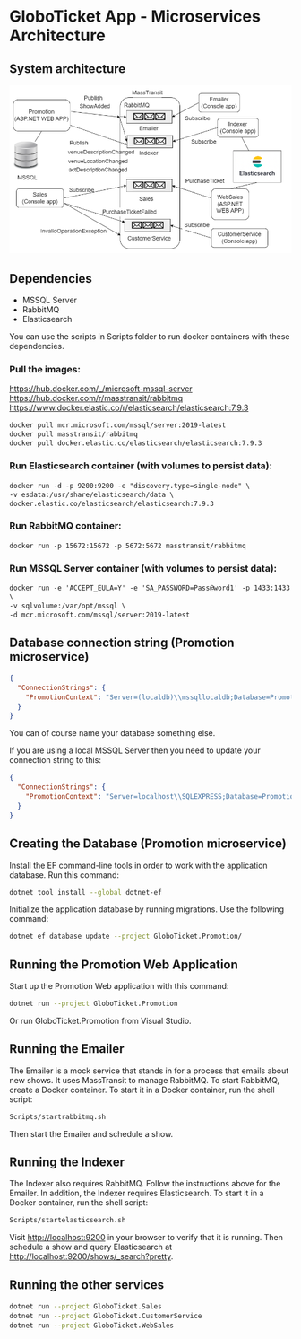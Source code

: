 # GloboTicket App - Microservices Architecture

## System architecture
![System Architecture](system_architecture.png)

## Dependencies
- MSSQL Server
- RabbitMQ
- Elasticsearch

You can use the scripts in Scripts folder to run docker containers with these dependencies.

### Pull the images:

https://hub.docker.com/_/microsoft-mssql-server
https://hub.docker.com/r/masstransit/rabbitmq
https://www.docker.elastic.co/r/elasticsearch/elasticsearch:7.9.3
```
docker pull mcr.microsoft.com/mssql/server:2019-latest
docker pull masstransit/rabbitmq
docker pull docker.elastic.co/elasticsearch/elasticsearch:7.9.3
```

### Run Elasticsearch container (with volumes to persist data):
```
docker run -d -p 9200:9200 -e "discovery.type=single-node" \
-v esdata:/usr/share/elasticsearch/data \
docker.elastic.co/elasticsearch/elasticsearch:7.9.3
```

### Run RabbitMQ container:
```
docker run -p 15672:15672 -p 5672:5672 masstransit/rabbitmq
```

### Run MSSQL Server container (with volumes to persist data):
```
docker run -e 'ACCEPT_EULA=Y' -e 'SA_PASSWORD=Pass@word1' -p 1433:1433 \
-v sqlvolume:/var/opt/mssql \
-d mcr.microsoft.com/mssql/server:2019-latest
```

## Database connection string (Promotion microservice)
```json
{
  "ConnectionStrings": {
    "PromotionContext": "Server=(localdb)\\mssqllocaldb;Database=PromotionContext;Trusted_Connection=True;MultipleActiveResultSets=true"
  }
}
```
You can of course name your database something else.

If you are using a local MSSQL Server then you need to update your connection string to this:

```json
{
  "ConnectionStrings": {
    "PromotionContext": "Server=localhost\\SQLEXPRESS;Database=PromotionContext;Trusted_Connection=True;MultipleActiveResultSets=true"
  }
}
```

## Creating the Database (Promotion microservice)

Install the EF command-line tools in order to work with the application database.
Run this command:

```bash
dotnet tool install --global dotnet-ef
```

Initialize the application database by running migrations.
Use the following command:

```bash
dotnet ef database update --project GloboTicket.Promotion/
```

## Running the Promotion Web Application

Start up the Promotion Web application with this command:

```bash
dotnet run --project GloboTicket.Promotion
```

Or run GloboTicket.Promotion from Visual Studio.

## Running the Emailer

The Emailer is a mock service that stands in for a process that emails about new shows.
It uses MassTransit to manage RabbitMQ.
To start RabbitMQ, create a Docker container.
To start it in a Docker container, run the shell script:

```bash
Scripts/startrabbitmq.sh
```

Then start the Emailer and schedule a show.

## Running the Indexer

The Indexer also requires RabbitMQ.
Follow the instructions above for the Emailer.
In addition, the Indexer requires Elasticsearch.
To start it in a Docker container, run the shell script:

```bash
Scripts/startelasticsearch.sh
```

Visit [http://localhost:9200](http://localhost:9200) in your browser to verify that it is running.
Then schedule a show and query Elasticsearch at [http://localhost:9200/shows/_search?pretty](http://localhost:9200/shows/_search?pretty).

## Running the other services

```bash
dotnet run --project GloboTicket.Sales
dotnet run --project GloboTicket.CustomerService
dotnet run --project GloboTicket.WebSales
```